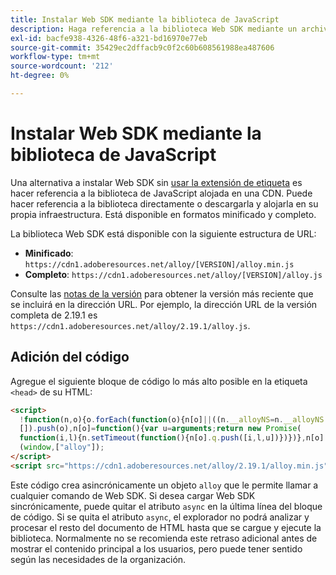 ```yaml
---
title: Instalar Web SDK mediante la biblioteca de JavaScript
description: Haga referencia a la biblioteca Web SDK mediante un archivo CDN independiente.
exl-id: bacfe938-4326-48f6-a321-bd16970e77eb
source-git-commit: 35429ec2dffacb9c0f2c60b608561988ea487606
workflow-type: tm+mt
source-wordcount: '212'
ht-degree: 0%

---
```


# Instalar Web SDK mediante la biblioteca de JavaScript

Una alternativa a instalar Web SDK sin [usar la extensión de etiqueta](extension.md) es hacer referencia a la biblioteca de JavaScript alojada en una CDN. Puede hacer referencia a la biblioteca directamente o descargarla y alojarla en su propia infraestructura. Está disponible en formatos minificado y completo.

La biblioteca Web SDK está disponible con la siguiente estructura de URL:

* **Minificado**: `https://cdn1.adoberesources.net/alloy/[VERSION]/alloy.min.js`
* **Completo**: `https://cdn1.adoberesources.net/alloy/[VERSION]/alloy.js`

Consulte las [notas de la versión](../release-notes.md) para obtener la versión más reciente que se incluirá en la dirección URL. Por ejemplo, la dirección URL de la versión completa de 2.19.1 es `https://cdn1.adoberesources.net/alloy/2.19.1/alloy.js`.

## Adición del código

Agregue el siguiente bloque de código lo más alto posible en la etiqueta `<head>` de su HTML:

```html
<script>
  !function(n,o){o.forEach(function(o){n[o]||((n.__alloyNS=n.__alloyNS||
  []).push(o),n[o]=function(){var u=arguments;return new Promise(
  function(i,l){n.setTimeout(function(){n[o].q.push([i,l,u])})})},n[o].q=[])})}
  (window,["alloy"]);
</script>
<script src="https://cdn1.adoberesources.net/alloy/2.19.1/alloy.min.js" async></script>
```

Este código crea asincrónicamente un objeto `alloy` que le permite llamar a cualquier comando de Web SDK. Si desea cargar Web SDK sincrónicamente, puede quitar el atributo `async` en la última línea del bloque de código. Si se quita el atributo `async`, el explorador no podrá analizar y procesar el resto del documento de HTML hasta que se cargue y ejecute la biblioteca. Normalmente no se recomienda este retraso adicional antes de mostrar el contenido principal a los usuarios, pero puede tener sentido según las necesidades de la organización.
